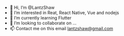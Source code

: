 - 👋 Hi, I’m @LantzShaw
- 👀 I’m interested in Reat, React Native, Vue and nodejs
- 🌱 I’m currently learning Flutter
- 💞️ I’m looking to collaborate on ...
- 📫 Contact me on this email lantzshaw@gmail.com

<!---
LantzShaw/LantzShaw is a ✨ special ✨ repository because its `README.md` (this file) appears on your GitHub profile.
You can click the Preview link to take a look at your changes.
--->
